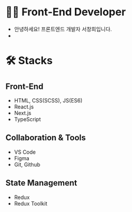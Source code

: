 # 💁🏻 Front-End Developer


- 안녕하세요! 프론트엔드 개발자 서창희입니다.
- 
# 🛠  Stacks


## Front-End

- HTML, CSS(SCSS), JS(ES6)
- React.js
- Next.js
- TypeScript

## Collaboration & Tools

- VS Code
- Figma
- Git, Github

## State Management

- Redux
- Redux Toolkit

